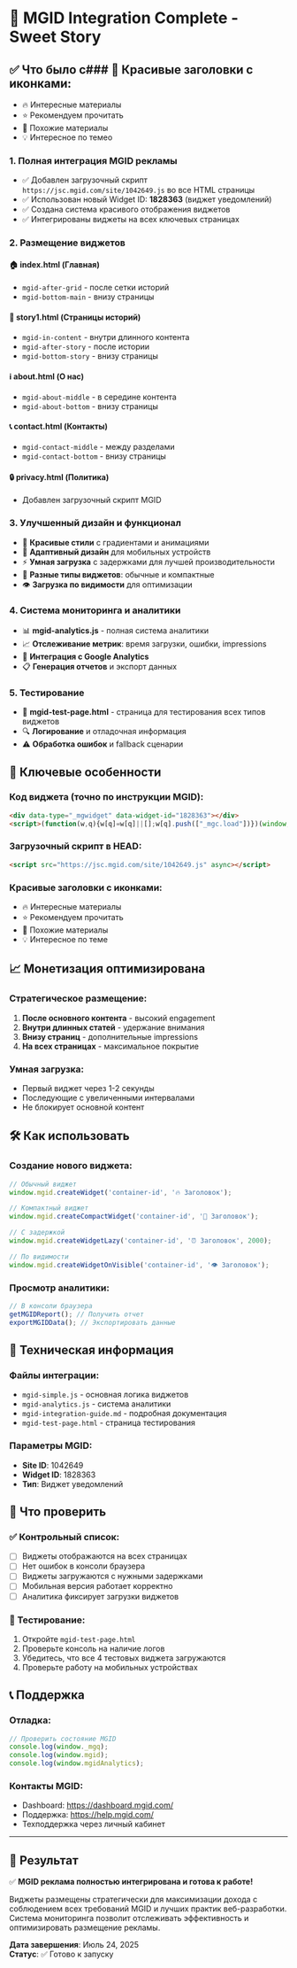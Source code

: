 # 🚀 MGID Integration Complete - Sweet Story

## ✅ Что было с### 🎨 Красивые заголовки с иконками:
- 🔥 Интересные материалы
- ⭐ Рекомендуем прочитать  
- 📖 Похожие материалы
- 💡 Интересное по темео

### 1. Полная интеграция MGID рекламы
- ✅ Добавлен загрузочный скрипт `https://jsc.mgid.com/site/1042649.js` во все HTML страницы
- ✅ Использован новый Widget ID: **1828363** (виджет уведомлений)
- ✅ Создана система красивого отображения виджетов
- ✅ Интегрированы виджеты на всех ключевых страницах

### 2. Размещение виджетов

#### 🏠 **index.html** (Главная)
- `mgid-after-grid` - после сетки историй
- `mgid-bottom-main` - внизу страницы

#### 📖 **story1.html** (Страницы историй)
- `mgid-in-content` - внутри длинного контента
- `mgid-after-story` - после истории
- `mgid-bottom-story` - внизу страницы

#### ℹ️ **about.html** (О нас)
- `mgid-about-middle` - в середине контента
- `mgid-about-bottom` - внизу страницы

#### 📞 **contact.html** (Контакты)
- `mgid-contact-middle` - между разделами
- `mgid-contact-bottom` - внизу страницы

#### 🔒 **privacy.html** (Политика)
- Добавлен загрузочный скрипт MGID

### 3. Улучшенный дизайн и функционал
- 🎨 **Красивые стили** с градиентами и анимациями
- 📱 **Адаптивный дизайн** для мобильных устройств
- ⚡ **Умная загрузка** с задержками для лучшей производительности
- 🔄 **Разные типы виджетов**: обычные и компактные
- 👁️ **Загрузка по видимости** для оптимизации

### 4. Система мониторинга и аналитики
- 📊 **mgid-analytics.js** - полная система аналитики
- 📈 **Отслеживание метрик**: время загрузки, ошибки, impressions
- 🎯 **Интеграция с Google Analytics**
- 📋 **Генерация отчетов** и экспорт данных

### 5. Тестирование
- 🧪 **mgid-test-page.html** - страница для тестирования всех типов виджетов
- 🔍 **Логирование** и отладочная информация
- ⚠️ **Обработка ошибок** и fallback сценарии

## 🎯 Ключевые особенности

### Код виджета (точно по инструкции MGID):
```html
<div data-type="_mgwidget" data-widget-id="1828363"></div>
<script>(function(w,q){w[q]=w[q]||[];w[q].push(["_mgc.load"])})(window,"_mgq");</script>
```

### Загрузочный скрипт в HEAD:
```html
<script src="https://jsc.mgid.com/site/1042649.js" async></script>
```

### Красивые заголовки с иконками:
- 🔥 Интересные материалы
- ⭐ Рекомендуем прочитать  
- 📖 Похожие материалы
- 💡 Интересное по теме

## 📈 Монетизация оптимизирована

### Стратегическое размещение:
1. **После основного контента** - высокий engagement
2. **Внутри длинных статей** - удержание внимания
3. **Внизу страниц** - дополнительные impressions
4. **На всех страницах** - максимальное покрытие

### Умная загрузка:
- Первый виджет через 1-2 секунды
- Последующие с увеличенными интервалами
- Не блокирует основной контент

## 🛠️ Как использовать

### Создание нового виджета:
```javascript
// Обычный виджет
window.mgid.createWidget('container-id', '🔥 Заголовок');

// Компактный виджет
window.mgid.createCompactWidget('container-id', '📱 Заголовок');

// С задержкой
window.mgid.createWidgetLazy('container-id', '⏰ Заголовок', 2000);

// По видимости
window.mgid.createWidgetOnVisible('container-id', '👁️ Заголовок');
```

### Просмотр аналитики:
```javascript
// В консоли браузера
getMGIDReport(); // Получить отчет
exportMGIDData(); // Экспортировать данные
```

## 🔧 Техническая информация

### Файлы интеграции:
- `mgid-simple.js` - основная логика виджетов
- `mgid-analytics.js` - система аналитики  
- `mgid-integration-guide.md` - подробная документация
- `mgid-test-page.html` - страница тестирования

### Параметры MGID:
- **Site ID**: 1042649
- **Widget ID**: 1828363
- **Тип**: Виджет уведомлений

## 🚦 Что проверить

### ✅ Контрольный список:
- [ ] Виджеты отображаются на всех страницах
- [ ] Нет ошибок в консоли браузера
- [ ] Виджеты загружаются с нужными задержками
- [ ] Мобильная версия работает корректно
- [ ] Аналитика фиксирует загрузки виджетов

### 🧪 Тестирование:
1. Откройте `mgid-test-page.html` 
2. Проверьте консоль на наличие логов
3. Убедитесь, что все 4 тестовых виджета загружаются
4. Проверьте работу на мобильных устройствах

## 📞 Поддержка

### Отладка:
```javascript
// Проверить состояние MGID
console.log(window._mgq);
console.log(window.mgid);
console.log(window.mgidAnalytics);
```

### Контакты MGID:
- Dashboard: https://dashboard.mgid.com/
- Поддержка: https://help.mgid.com/
- Техподдержка через личный кабинет

---

## 🎉 Результат

✅ **MGID реклама полностью интегрирована и готова к работе!**

Виджеты размещены стратегически для максимизации дохода с соблюдением всех требований MGID и лучших практик веб-разработки. Система мониторинга позволит отслеживать эффективность и оптимизировать размещение рекламы.

**Дата завершения**: Июль 24, 2025  
**Статус**: ✅ Готово к запуску
